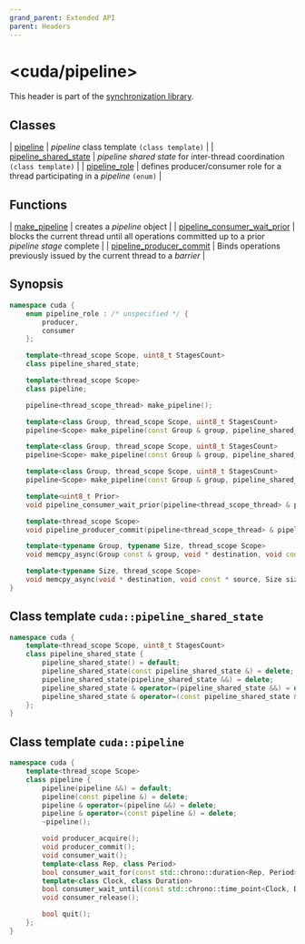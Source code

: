 ```yaml
---
grand_parent: Extended API
parent: Headers
---
```


# \<cuda/**pipeline**>

This header is part of the [synchronization library](../synchronization_library.md).

## Classes

| [pipeline](../synchronization_library/pipeline/pipeline.md)                           | _pipeline_ class template `(class template)`                                       |
| [pipeline_shared_state](../synchronization_library/pipeline/pipeline_shared_state.md) | _pipeline shared state_ for inter-thread coordination `(class template)`           |
| [pipeline_role](../synchronization_library/pipeline/pipeline_role.md)                 | defines producer/consumer role for a thread participating in a _pipeline_ `(enum)` |

## Functions

| [make_pipeline](../synchronization_library/pipeline/make_pipeline.md)                               | creates a _pipeline_ object                                                                      |
| [pipeline_consumer_wait_prior](../synchronization_library/pipeline/pipeline_consumer_wait_prior.md) | blocks the current thread until all operations committed up to a prior _pipeline stage_ complete |
| [pipeline_producer_commit](./synchronization_library/pipeline_consumer_commit.md)                   | Binds operations previously issued by the current thread to a _barrier_                          |

## Synopsis

```c++
namespace cuda {
    enum pipeline_role : /* unspecified */ {
        producer,
        consumer
    };

    template<thread_scope Scope, uint8_t StagesCount>
    class pipeline_shared_state;

    template<thread_scope Scope>
    class pipeline;

    pipeline<thread_scope_thread> make_pipeline();

    template<class Group, thread_scope Scope, uint8_t StagesCount>
    pipeline<Scope> make_pipeline(const Group & group, pipeline_shared_state<Scope, StagesCount> * shared_state);

    template<class Group, thread_scope Scope, uint8_t StagesCount>
    pipeline<Scope> make_pipeline(const Group & group, pipeline_shared_state<Scope, StagesCount> * shared_state, size_t producer_count);

    template<class Group, thread_scope Scope, uint8_t StagesCount>
    pipeline<Scope> make_pipeline(const Group & group, pipeline_shared_state<Scope, StagesCount> * shared_state, pipeline_role role);

    template<uint8_t Prior>
    void pipeline_consumer_wait_prior(pipeline<thread_scope_thread> & pipeline);

    template<thread_scope Scope>
    void pipeline_producer_commit(pipeline<thread_scope_thread> & pipeline, barrier<Scope> & barrier);

    template<typename Group, typename Size, thread_scope Scope>
    void memcpy_async(Group const & group, void * destination, void const * source, Size size, pipeline<Scope> & pipeline);

    template<typename Size, thread_scope Scope>
    void memcpy_async(void * destination, void const * source, Size size, pipeline<Scope> & pipeline);
}
```

## Class template `cuda::pipeline_shared_state`

```c++
namespace cuda {
    template<thread_scope Scope, uint8_t StagesCount>
    class pipeline_shared_state {
        pipeline_shared_state() = default;
        pipeline_shared_state(const pipeline_shared_state &) = delete;
        pipeline_shared_state(pipeline_shared_state &&) = delete;
        pipeline_shared_state & operator=(pipeline_shared_state &&) = delete;
        pipeline_shared_state & operator=(const pipeline_shared_state &) =  delete;
    };
}
```

## Class template `cuda::pipeline`

```c++
namespace cuda {
    template<thread_scope Scope>
    class pipeline {
        pipeline(pipeline &&) = default;
        pipeline(const pipeline &) = delete;
        pipeline & operator=(pipeline &&) = delete;
        pipeline & operator=(const pipeline &) = delete;
        ~pipeline();

        void producer_acquire();
        void producer_commit();
        void consumer_wait();
        template<class Rep, class Period>
        bool consumer_wait_for(const std::chrono::duration<Rep, Period> & duration);
        template<class Clock, class Duration>
        bool consumer_wait_until(const std::chrono::time_point<Clock, Duration> & time_point);
        void consumer_release();

        bool quit();
    };
}
```
